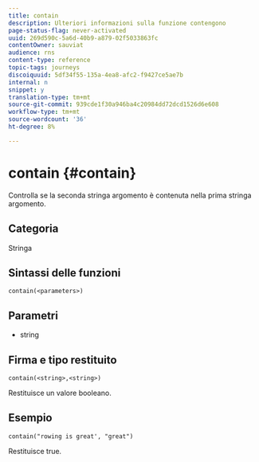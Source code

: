 ```yaml
---
title: contain
description: Ulteriori informazioni sulla funzione contengono
page-status-flag: never-activated
uuid: 269d590c-5a6d-40b9-a879-02f5033863fc
contentOwner: sauviat
audience: rns
content-type: reference
topic-tags: journeys
discoiquuid: 5df34f55-135a-4ea8-afc2-f9427ce5ae7b
internal: n
snippet: y
translation-type: tm+mt
source-git-commit: 939cde1f30a946ba4c20984dd72dcd1526d6e608
workflow-type: tm+mt
source-wordcount: '36'
ht-degree: 8%

---
```



# contain {#contain}

Controlla se la seconda stringa argomento è contenuta nella prima stringa argomento.

## Categoria

Stringa

## Sintassi delle funzioni

`contain(<parameters>)`

## Parametri

* string

## Firma e tipo restituito

`contain(<string>,<string>)`

Restituisce un valore booleano.

## Esempio

`contain("rowing is great', "great")`

Restituisce true.
